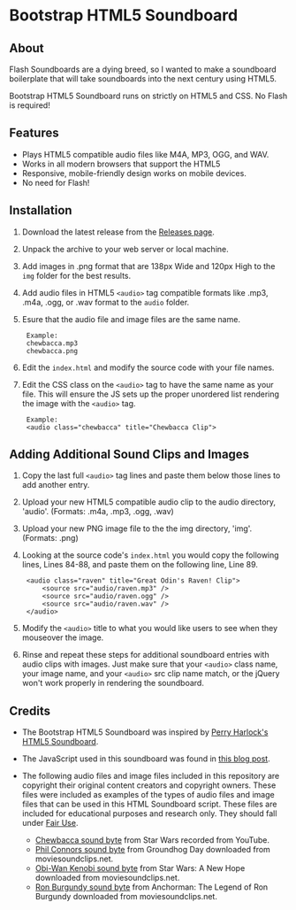 # Bootstrap HTML5 Soundboard

## About

Flash Soundboards are a dying breed, so I wanted to make a soundboard boilerplate that will take soundboards into the next century using HTML5.

Bootstrap HTML5 Soundboard runs on strictly on HTML5 and CSS. No Flash is required!

## Features

- Plays HTML5 compatible audio files like M4A, MP3, OGG, and WAV.
- Works in all modern browsers that support the HTML5 <audio> tag.
- Responsive, mobile-friendly design works on mobile devices.
- No need for Flash!

## Installation

1. Download the latest release from the [Releases page](https://github.com/sk33lz/bootstrap-html5-soundboard/releases).

2. Unpack the archive to your web server or local machine.

3. Add images in .png format that are 138px Wide and 120px High to the `img` folder for the best results.

4. Add audio files in HTML5 `<audio>` tag compatible formats like .mp3, .m4a, .ogg, or .wav format to the `audio` folder.

5. Esure that the audio file and image files are the same name.

        Example:
	    chewbacca.mp3
	    chewbacca.png

4. Edit the `index.html` and modify the source code with your file names.

5. Edit the CSS class on the `<audio>` tag to have the same name as your file. This will ensure the JS sets up the proper unordered list rendering the image with the `<audio>` tag.

        Example:
	    <audio class="chewbacca" title="Chewbacca Clip">

## Adding Additional Sound Clips and Images

1. Copy the last full `<audio>` tag lines and paste them below those lines to add another entry.

2. Upload your new HTML5 compatible audio clip to the audio directory, 'audio'. (Formats: .m4a, .mp3, .ogg, .wav)

3. Upload your new PNG image file to the the img directory, 'img'. (Formats: .png)

4. Looking at the source code's `index.html` you would copy the following lines, Lines 84-88, and paste them on the following line, Line 89.

        <audio class="raven" title="Great Odin's Raven! Clip">
		    <source src="audio/raven.mp3" />
		    <source src="audio/raven.ogg" />
		    <source src="audio/raven.wav" />
        </audio>

5. Modify the `<audio>` title to what you would like users to see when they mouseover the image.
		
6. Rinse and repeat these steps for additional soundboard entries with audio clips with images. Just make sure that your `<audio>` class name, your image name, and your `<audio>` src clip name match, or the jQuery won't work properly in rendering the soundboard.

## Credits

- The Bootstrap HTML5 Soundboard was inspired by [Perry Harlock's HTML5 Soundboard](https://github.com/perryharlock/soundboard).

- The JavaScript used in this soundboard was found in [this blog post](http://blog.mozilla.org/webdev/2009/08/06/html5-audio-soundboard/).

- The following audio files and image files included in this repository are copyright their original content creators and copyright owners. These files were included as examples of the types of audio files and image files that can be used in this HTML Soundboard script. These files are included for educational purposes and research only. They should fall under [Fair Use](http://copyright.gov/fair-use/more-info.html).

  - [Chewbacca sound byte](https://www.youtube.com/watch?v=Pr3sBks5o_8) from Star Wars recorded from YouTube.
  - [Phil Connors sound byte](http://goo.gl/B9D74) from Groundhog Day downloaded from moviesoundclips.net.
  - [Obi-Wan Kenobi sound byte](http://goo.gl/IH9Bg) from Star Wars: A New Hope downloaded from moviesoundclips.net.
  - [Ron Burgundy sound byte](http://goo.gl/wkT0M) from Anchorman: The Legend of Ron Burgundy downloaded from moviesoundclips.net.